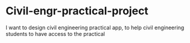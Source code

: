 # Civil-engr-practical-project
I want to design civil engineering practical app, to help civil engineering students to have access to the practical
